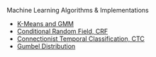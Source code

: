 Machine Learning Algorithms & Implementations

* [K-Means and GMM](./gmm)
* [Conditional Random Field, CRF](./crf)
* [Connectionist Temporal Classification, CTC](./ctc)
* [Gumbel Distribution](./gumbel)